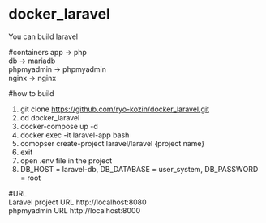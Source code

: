 # docker_laravel
You can build laravel

#containers
app -> php    
db -> mariadb   
phpmyadmin -> phpmyadmin    
nginx -> nginx

#how to build 
1. git clone https://github.com/ryo-kozin/docker_laravel.git  
2. cd docker_laravel
3. docker-compose up -d
4. docker exec -it laravel-app bash
5. comopser create-project laravel/laravel {project name}
6. exit
7. open .env file in the project
8. DB_HOST = laravel-db,  DB_DATABASE = user_system, DB_PASSWORD = root
    
#URL    
Laravel project URL
    http://localhost:8080   
phpmyadmin URL
    http://localhost:8000
